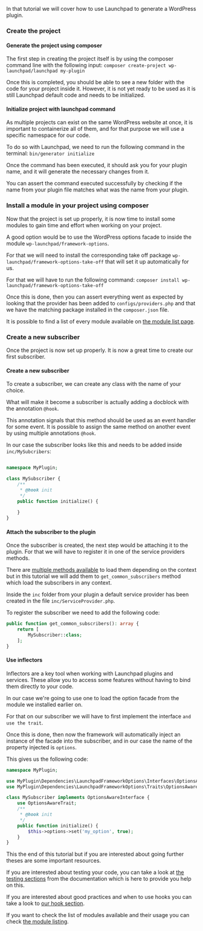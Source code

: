 In that tutorial we will cover how to use Launchpad to generate a WordPress plugin.

### Create the project

#### Generate the project using composer
The first step in creating the project itself is by using the composer command line with the following input: `composer create-project wp-launchpad/launchpad my-plugin`

Once this is completed, you should be able to see a new folder with the code for your project inside it. However, it is not yet ready to be used as it is still Launchpad default code and needs to be initialized.

#### Initialize project with launchpad command

As multiple projects can exist on the same WordPress website at once, it is important to containerize all of them, and for that purpose we will use a specific namespace for our code.

To do so with Launchpad, we need to run the following command in the terminal:
`bin/generator initialize`

Once the command has been executed, it should ask you for your plugin name, and it will generate the necessary changes from it.

You can assert the command executed successfully by checking if the name from your plugin file matches what was the name from your plugin.

### Install a module in your project using composer

Now that the project is set up properly, it is now time to install some modules to gain time and effort when working on your project.

A good option would be to use the WordPress options facade to inside the module `wp-launchpad/framework-options`.

For that we will need to install the corresponding take off package `wp-launchpad/framework-options-take-off` that will set it up automatically for us.

For that we will have to run the following command: `composer install wp-launchpad/framework-options-take-off`

Once this is done, then you can assert everything went as expected by looking that the provider has been added to `configs/providers.php` and that we have the matching package installed in the `composer.json` file.

It is possible to find a list of every module available on [the module list page](../../modules/listing.md).

### Create a new subscriber

Once the project is now set up properly.
It is now a great time to create our first subscriber.


#### Create a new subscriber

To create a subscriber, we can create any class with the name of your choice.

What will make it become a subscriber is actually adding a docblock with the annotation `@hook`.

This annotation signals that this method should be used as an event handler for some event.
It is possible to assign the same method on another event by using multiple annotations `@hook`.

In our case the subscriber looks like this and needs to be added inside `inc/MySubcribers`:

```php

namespace MyPlugin;

class MySubscriber {
    /**
     * @hook init
     */
    public function initialize() {
    
    }
}

```

#### Attach the subscriber to the plugin
Once the subscriber is created, the next step would be attaching it to the plugin.
For that we will have to register it in one of the service providers methods.

There are [multiple methods available](../../container/providers.md) to load them depending on the context but in this tutorial we will add them to `get_common_subscribers` method which load the subscribers in any context.

Inside the `inc` folder from your plugin a default service provider has been created in the file `inc/ServiceProvider.php`.

To register the subscriber we need to add the following code:

```php
public function get_common_subscribers(): array {
    return [
        MySubscriber::class;
    ];
}
```

#### Use inflectors
Inflectors are a key tool when working with Launchpad plugins and services.
These allow you to access some features without having to bind them directly to your code.

In our case we're going to use one to load the option facade from the module we installed earlier on.

For that on our subscriber we will have to first implement the interface `` and use the trait ``.

Once this is done, then now the framework will automatically inject an instance of the facade into the subscriber, and in our case the name of the property injected is `options`.

This gives us the following code:

```php
namespace MyPlugin;

use MyPlugin\Dependencies\LaunchpadFrameworkOptions\Interfaces\OptionsAwareInterface;
use MyPlugin\Dependencies\LaunchpadFrameworkOptions\Traits\OptionsAwareTrait;

class MySubscriber implements OptionsAwareInterface {
    use OptionsAwareTrait;
    /**
     * @hook init
     */
    public function initialize() {
        $this->options->set('my_option', true);
    }
}
```

This the end of this tutorial but if you are interested about going further theses are some important resources.

If you are interested about testing your code, you can take a look at [the testing sections](../tests/index.md) from the documentation which is here to provide you help on this.

If you are interested about good practices and when to use hooks you can take a look to [our hook section](../good-practices/hooks).

If you want to check the list of modules available and their usage you can check [the module listing](../../modules/listing.md).